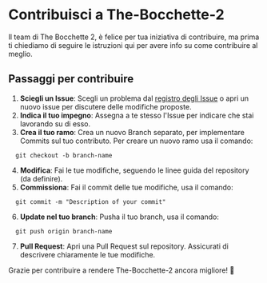 # Contribuisci a The-Bocchette-2
Il team di The Bocchette 2, è felice per tua iniziativa di contribuire, ma prima ti chiediamo di seguire le istruzioni qui per avere info su come contribuire al meglio.
<!--
> [!WARNING]
> Attendi il primo Rilascio ufficiale del codice. Prima di quel momento ti chiediamo di non iniziare il tuo contibuto, dato che il codice potrebbe essere ancora instabile.
-->
## Passaggi per contribuire
1. **Sciegli un Issue**: Scegli un problema dal [registro degli Issue](https://github.com/Croc-Prog-github/The-Bocchette-2/issues) o apri un nuovo issue per discutere delle modifiche proposte.
2. **Indica il tuo impegno**: Assegna a te stesso l'Issue per indicare che stai lavorando su di esso.
3. **Crea il tuo ramo**: Crea un nuovo Branch separato, per implementare Commits sul tuo contributo. Per creare un nuovo ramo usa il comando:
```git_bash
  git checkout -b branch-name
```
4. **Modifica**: Fai le tue modifiche, seguendo le linee guida del repository (da definire).
5. **Commissiona**: Fai il commit delle tue modifiche, usa il comando:
```git_bash
  git commit -m "Description of your commit"
```
6. **Update nel tuo branch**: Pusha il tuo branch, usa il comando:
```git_bash
  git push origin branch-name
```
7. **Pull Request**: Apri una Pull Request sul repository. Assicurati di descrivere chiaramente le tue modifiche.


Grazie per contribuire a rendere The-Bocchette-2 ancora migliore! 🚀
